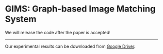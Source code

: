 # GIMS: Graph-based Image Matching System
We will release the code after the paper is accepted!

---

Our experimental results can be downloaded from [Google Driver](https://drive.google.com/drive/folders/1--f5gyZpdMsp50pLt446dSfGP7iZf_vF).

